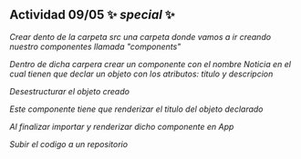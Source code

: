 ## Actividad 09/05 ✨ _special_ ✨

*Crear dento de la carpeta src una carpeta donde vamos a ir creando nuestro componentes llamada "components"*

*Dentro de dicha carpera crear un componente con el nombre Noticia en el cual tienen que declar un objeto con los atributos: titulo y descripcion*

*Desestructurar el objeto creado*

*Este componente tiene que renderizar el titulo del objeto declarado*

*Al finalizar importar y renderizar dicho componente en App*

*Subir el codigo a un repositorio*
